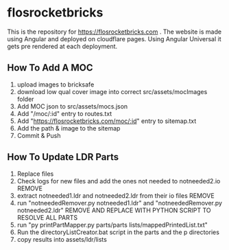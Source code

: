 # flosrocketbricks
This is the repository for https://flosrocketbricks.com .
The website is made using Angular and deployed on cloudflare pages.
Using Angular Universal it gets pre rendered at each deployment.

## How To Add A MOC
1. upload images to bricksafe
2. download low qual cover image into correct src/assets/mocImages folder
4. Add MOC json to src/assets/mocs.json
5. Add "/moc/:id" entry to routes.txt
5. Add "https://flosrocketbricks.com/moc/:id" entry to sitemap.txt
7. Add the path & image to the sitemap
6. Commit & Push

## How To Update LDR Parts
1. Replace files
2. Check logs for new files and add the ones not needed to notneeded2.io REMOVE
3. extract notneeded1.ldr and notneeded2.ldr from their io files REMOVE
4. run "notneededRemover.py notneeded1.ldr" and "notneededRemover.py notneeded2.ldr" REMOVE AND REPLACE WITH PYTHON SCRIPT TO RESOLVE ALL PARTS
5. run "py printPartMapper.py parts/parts lists/mappedPrintedList.txt"
5. Run the directoryListCreator.bat script in the parts and the p directories
6. copy results into assets/ldr/lists